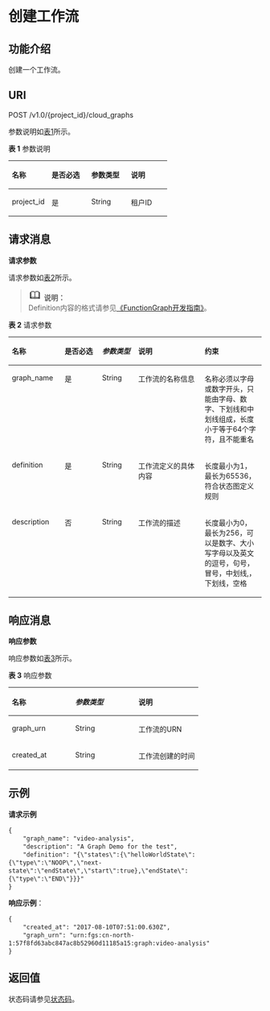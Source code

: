 # 创建工作流<a name="ZH-CN_TOPIC_0115410452"></a>

## 功能介绍<a name="section51379511"></a>

创建一个工作流。

## URI<a name="section59762422"></a>

POST /v1.0/\{project\_id\}/cloud\_graphs

参数说明如[表1](#table13216186)所示。   

**表 1**  参数说明

<a name="table13216186"></a>
<table><thead align="left"><tr id="row19124697"><th class="cellrowborder" valign="top" width="25%" id="mcps1.2.5.1.1"><p id="p5596611"><a name="p5596611"></a><a name="p5596611"></a>名称</p>
</th>
<th class="cellrowborder" valign="top" width="25%" id="mcps1.2.5.1.2"><p id="p50672366"><a name="p50672366"></a><a name="p50672366"></a>是否必选</p>
</th>
<th class="cellrowborder" valign="top" width="25%" id="mcps1.2.5.1.3"><p id="p10820994"><a name="p10820994"></a><a name="p10820994"></a>参数类型</p>
</th>
<th class="cellrowborder" valign="top" width="25%" id="mcps1.2.5.1.4"><p id="p4085285"><a name="p4085285"></a><a name="p4085285"></a>说明</p>
</th>
</tr>
</thead>
<tbody><tr id="row62472706"><td class="cellrowborder" valign="top" width="25%" headers="mcps1.2.5.1.1 "><p id="p27124415"><a name="p27124415"></a><a name="p27124415"></a>project_id</p>
</td>
<td class="cellrowborder" valign="top" width="25%" headers="mcps1.2.5.1.2 "><p id="p49593988"><a name="p49593988"></a><a name="p49593988"></a>是</p>
</td>
<td class="cellrowborder" valign="top" width="25%" headers="mcps1.2.5.1.3 "><p id="p57690106"><a name="p57690106"></a><a name="p57690106"></a>String</p>
</td>
<td class="cellrowborder" valign="top" width="25%" headers="mcps1.2.5.1.4 "><p id="p42387016"><a name="p42387016"></a><a name="p42387016"></a>租户ID</p>
</td>
</tr>
</tbody>
</table>

## 请求消息<a name="section990892"></a>

**请求参数**

请求参数如[表2](#table63351959)所示。

>![](public_sys-resources/icon-note.gif) **说明：**   
>Definition内容的格式请参见[《FunctionGraph开发指南》](https://support.huaweicloud.com/devg-functiongraph/functiongraph_02_0101.html)。  

**表 2**  请求参数

<a name="table63351959"></a>
<table><thead align="left"><tr id="row15085294"><th class="cellrowborder" valign="top" width="20.849999999999998%" id="mcps1.2.6.1.1"><p id="p13949281"><a name="p13949281"></a><a name="p13949281"></a>名称</p>
</th>
<th class="cellrowborder" valign="top" width="14.790000000000001%" id="mcps1.2.6.1.2"><p id="p56149948"><a name="p56149948"></a><a name="p56149948"></a>是否必选</p>
</th>
<th class="cellrowborder" valign="top" width="14.27%" id="mcps1.2.6.1.3"><p id="p51851944"><a name="p51851944"></a><a name="p51851944"></a><em id="i64014316"><a name="i64014316"></a><a name="i64014316"></a>参数类型</em></p>
</th>
<th class="cellrowborder" valign="top" width="26.22%" id="mcps1.2.6.1.4"><p id="p17777075"><a name="p17777075"></a><a name="p17777075"></a>说明</p>
</th>
<th class="cellrowborder" valign="top" width="23.87%" id="mcps1.2.6.1.5"><p id="p6236139910250"><a name="p6236139910250"></a><a name="p6236139910250"></a>约束</p>
</th>
</tr>
</thead>
<tbody><tr id="row188376"><td class="cellrowborder" valign="top" width="20.849999999999998%" headers="mcps1.2.6.1.1 "><p id="p15258501"><a name="p15258501"></a><a name="p15258501"></a>graph_name</p>
</td>
<td class="cellrowborder" valign="top" width="14.790000000000001%" headers="mcps1.2.6.1.2 "><p id="p27979087"><a name="p27979087"></a><a name="p27979087"></a>是</p>
</td>
<td class="cellrowborder" valign="top" width="14.27%" headers="mcps1.2.6.1.3 "><p id="p51713565"><a name="p51713565"></a><a name="p51713565"></a>String</p>
</td>
<td class="cellrowborder" valign="top" width="26.22%" headers="mcps1.2.6.1.4 "><p id="p51116569"><a name="p51116569"></a><a name="p51116569"></a>工作流的名称信息</p>
</td>
<td class="cellrowborder" valign="top" width="23.87%" headers="mcps1.2.6.1.5 "><p id="p1198144211613"><a name="p1198144211613"></a><a name="p1198144211613"></a>名称必须以字母或数字开头，只能由字母、数字、下划线和中划线组成，长度小于等于64个字符，且不能重名</p>
</td>
</tr>
<tr id="row49585950"><td class="cellrowborder" valign="top" width="20.849999999999998%" headers="mcps1.2.6.1.1 "><p id="p57039000"><a name="p57039000"></a><a name="p57039000"></a>definition</p>
</td>
<td class="cellrowborder" valign="top" width="14.790000000000001%" headers="mcps1.2.6.1.2 "><p id="p56756307"><a name="p56756307"></a><a name="p56756307"></a>是</p>
</td>
<td class="cellrowborder" valign="top" width="14.27%" headers="mcps1.2.6.1.3 "><p id="p33858167"><a name="p33858167"></a><a name="p33858167"></a>String</p>
</td>
<td class="cellrowborder" valign="top" width="26.22%" headers="mcps1.2.6.1.4 "><p id="p53650690"><a name="p53650690"></a><a name="p53650690"></a>工作流定义的具体内容</p>
</td>
<td class="cellrowborder" valign="top" width="23.87%" headers="mcps1.2.6.1.5 "><p id="p5750708510250"><a name="p5750708510250"></a><a name="p5750708510250"></a>长度最小为1，最长为65536，符合状态图定义规则</p>
</td>
</tr>
<tr id="row53994596"><td class="cellrowborder" valign="top" width="20.849999999999998%" headers="mcps1.2.6.1.1 "><p id="p11486137"><a name="p11486137"></a><a name="p11486137"></a>description</p>
</td>
<td class="cellrowborder" valign="top" width="14.790000000000001%" headers="mcps1.2.6.1.2 "><p id="p57961919"><a name="p57961919"></a><a name="p57961919"></a>否</p>
</td>
<td class="cellrowborder" valign="top" width="14.27%" headers="mcps1.2.6.1.3 "><p id="p64403869"><a name="p64403869"></a><a name="p64403869"></a>String</p>
</td>
<td class="cellrowborder" valign="top" width="26.22%" headers="mcps1.2.6.1.4 "><p id="p41325284"><a name="p41325284"></a><a name="p41325284"></a>工作流的描述</p>
</td>
<td class="cellrowborder" valign="top" width="23.87%" headers="mcps1.2.6.1.5 "><p id="p2756233310250"><a name="p2756233310250"></a><a name="p2756233310250"></a>长度最小为0，最长为256，可以是数字、大小写字母以及英文的逗号，句号，冒号，中划线,，下划线，空格</p>
</td>
</tr>
</tbody>
</table>

## 响应消息<a name="section8918034"></a>

**响应参数**

响应参数如[表3](#table77026151513)所示。   

**表 3**  响应参数

<a name="table77026151513"></a>
<table><thead align="left"><tr id="row1970213119159"><th class="cellrowborder" valign="top" width="33.33333333333333%" id="mcps1.2.4.1.1"><p id="p117023121517"><a name="p117023121517"></a><a name="p117023121517"></a>名称</p>
</th>
<th class="cellrowborder" valign="top" width="33.33333333333333%" id="mcps1.2.4.1.2"><p id="p970211161518"><a name="p970211161518"></a><a name="p970211161518"></a><em id="i157021515159"><a name="i157021515159"></a><a name="i157021515159"></a>参数类型</em></p>
</th>
<th class="cellrowborder" valign="top" width="33.33333333333333%" id="mcps1.2.4.1.3"><p id="p970231141517"><a name="p970231141517"></a><a name="p970231141517"></a>说明</p>
</th>
</tr>
</thead>
<tbody><tr id="row1770212116155"><td class="cellrowborder" valign="top" width="33.33333333333333%" headers="mcps1.2.4.1.1 "><p id="p13702718153"><a name="p13702718153"></a><a name="p13702718153"></a>graph_urn</p>
</td>
<td class="cellrowborder" valign="top" width="33.33333333333333%" headers="mcps1.2.4.1.2 "><p id="p5702216150"><a name="p5702216150"></a><a name="p5702216150"></a>String</p>
</td>
<td class="cellrowborder" valign="top" width="33.33333333333333%" headers="mcps1.2.4.1.3 "><p id="p147021014151"><a name="p147021014151"></a><a name="p147021014151"></a>工作流的URN</p>
</td>
</tr>
<tr id="row6702121141514"><td class="cellrowborder" valign="top" width="33.33333333333333%" headers="mcps1.2.4.1.1 "><p id="p16702214151"><a name="p16702214151"></a><a name="p16702214151"></a>created_at</p>
</td>
<td class="cellrowborder" valign="top" width="33.33333333333333%" headers="mcps1.2.4.1.2 "><p id="p1070281161519"><a name="p1070281161519"></a><a name="p1070281161519"></a>String</p>
</td>
<td class="cellrowborder" valign="top" width="33.33333333333333%" headers="mcps1.2.4.1.3 "><p id="p12702111191519"><a name="p12702111191519"></a><a name="p12702111191519"></a>工作流创建的时间</p>
</td>
</tr>
</tbody>
</table>

## 示例<a name="section1524055311248"></a>

**请求示例**

```
{
    "graph_name": "video-analysis", 
    "description": "A Graph Demo for the test",
    "definition": "{\"states\":{\"helloWorldState\":{\"type\":\"NOOP\",\"next-state\":\"endState\",\"start\":true},\"endState\":{\"type\":\"END\"}}}"
}
```

**响应示例**：

```
{
    "created_at": "2017-08-10T07:51:00.630Z",
    "graph_urn": "urn:fgs:cn-north-1:57f8fd63abc847ac8b52960d11185a15:graph:video-analysis"
}
```

## 返回值<a name="section370272717123"></a>

状态码请参见[状态码](状态码.md)。

